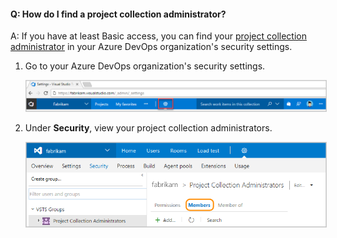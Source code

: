 #### Q:	How do I find a project collection administrator?

A: If you have at least Basic access, you can find your [project collection administrator](/vsts/organizations/security/set-project-collection-level-permissions) in your Azure DevOps organization's security settings.

1.	Go to your Azure DevOps organization's security settings. 

	<img alt="Select the gear button, and then select Security" src="./_img/organization-settings-new-ui.png" style="border: 1px solid #CCCCCC" />

1.	Under **Security**, view your project collection administrators.

	<img alt="Go to Project Collection Administrators and then select Members" src="./_img/collection-manage-security-groups-new-ui.png" style="border: 1px solid #CCCCCC" />
